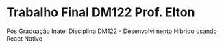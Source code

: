 # Trabalho Final DM122 Prof. Elton
Pós Graduação Inatel
Disciplina DM122 - Desenvolvimento Híbrido usando React Native 

